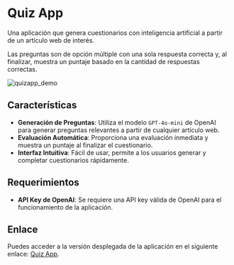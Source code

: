 # Quiz App

Una aplicación que genera cuestionarios con inteligencia artificial a partir de un artículo web de interés.

Las preguntas son de opción múltiple con una sola respuesta correcta y, al finalizar, muestra un puntaje basado en la cantidad de respuestas correctas.

![quizapp_demo](https://github.com/user-attachments/assets/90d3ffe9-2743-443e-8b69-4705299ac8e0)

## Características

- **Generación de Preguntas**: Utiliza el modelo `GPT-4o-mini` de OpenAI para generar preguntas relevantes a partir de cualquier artículo web.
- **Evaluación Automática**: Proporciona una evaluación inmediata y muestra un puntaje al finalizar el cuestionario.
- **Interfaz Intuitiva**: Fácil de usar, permite a los usuarios generar y completar cuestionarios rápidamente.

## Requerimientos

- **API Key de OpenAI**: Se requiere una API key válida de OpenAI para el funcionamiento de la aplicación.

## Enlace

Puedes acceder a la versión desplegada de la aplicación en el siguiente enlace: [Quiz App](https://quizapp-beta-ten.vercel.app).
